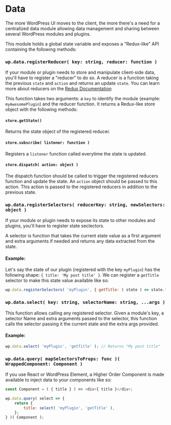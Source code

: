 Data
====

The more WordPress UI moves to the client, the more there's a need for a centralized data module allowing data management and sharing between several WordPress modules and plugins.

This module holds a global state variable and exposes a "Redux-like" API containing the following methods:


### `wp.data.registerReducer( key: string, reducer: function )`

If your module or plugin needs to store and manipulate client-side data, you'll have to register a "reducer" to do so. A reducer is a function taking the previous `state` and `action` and returns an update `state`. You can learn more about reducers on the [Redux Documentation](https://redux.js.org/docs/basics/Reducers.html)

This function takes two arguments: a `key` to identify the module (example: `myAwesomePlugin`) and the reducer function. It returns a Redux-like store object with the following methods:

#### `store.getState()`

Returns the state object of the registered reducer.

#### `store.subscribe( listener: function )`

Registers a `listener` function called everytime the state is updated.

#### `store.dispatch( action: object )`

The dispatch function should be called to trigger the registered reducers function and update the state. An `action` object should be passed to this action. This action is passed to the registered reducers in addition to the previous state.


### `wp.data.registerSelectors( reducerKey: string, newSelectors: object )`

If your module or plugin needs to expose its state to other modules and plugins, you'll have to register state seclectors.

A selector is function that takes the current state value as a first argument and extra arguments if needed and returns any data extracted from the state.

#### Example:

Let's say the state of our plugin (registered with the key `myPlugin`) has the following shape: `{ title: 'My post title' }`. We can register a `getTitle` selector to make this state value available like so:

```js
wp.data.registerSelectors( 'myPlugin', { getTitle: ( state ) => state.title } );
```

### `wp.data.select( key: string, selectorName: string, ...args )`

This function allows calling any registered selector. Given a module's key, a selector Name and extra arguments passed to the selector, this function calls the selector passing it the current state and the extra args provided.

#### Example:

```js
wp.data.select( 'myPlugin', 'getTitle' ); // Returns "My post title"
```

### `wp.data.query( mapSelectorsToProps: func )( WrappedComponent: Component )`

If you use React or WordPress Element, a Higher Order Component is made available to inject data to your components like so:

```js
const Component = ( { title } ) => <div>{ title }</div>;

wp.data.query( select => {
	return {
		title: select( 'myPlugin', 'getTitle' ),
	};
} )( Component );
```
